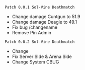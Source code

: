```Patch 0.0.1 Sol-Vine Deathmatch```
- Change damage Cuntgun to 51.9
- Change damage Deagle to 49.1
- Fix bug /changename
- Remove Pin Admin

```Patch 0.0.2 Sol-Vine Deathmatch```
- Change 
- Fix Server SIde & Arena Side
- Change System CBUG 